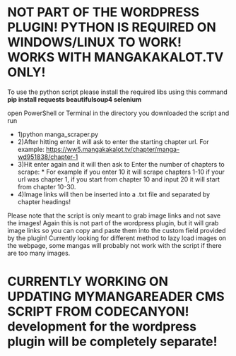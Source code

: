 # NOT PART OF THE WORDPRESS PLUGIN! PYTHON IS REQUIRED ON WINDOWS/LINUX TO WORK! WORKS WITH MANGAKAKALOT.TV ONLY!


To use the python script please install the required libs using this command **pip install requests beautifulsoup4 selenium**

open PowerShell or Terminal in the directory you downloaded the script and run 

* 1)python manga_scraper.py
* 2)After hitting enter it will ask to enter the starting chapter url. For example: https://ww5.mangakakalot.tv/chapter/manga-wd951838/chapter-1
* 3)Hit enter again and it will then ask to Enter the number of chapters to scrape:
          * For example if you enter 10 it will scrape chapters 1-10 if your url was chapter 1, if you start from chapter 10 and input 20 it will start from chapter 10-30.
* 4)Image links will then be inserted into a .txt file and separated by chapter headings!

Please note that the script is only meant to grab image links and not save the images! Again this is not part of the wordpress plugin, but it will grab image links so you can copy and paste them into the custom field provided by the plugin!
Currently looking for different method to lazy load images on the webpage, some mangas will probably not work with the script if there are too many images.

# CURRENTLY WORKING ON UPDATING MYMANGAREADER CMS SCRIPT FROM CODECANYON! development for the wordpress plugin will be completely separate!
